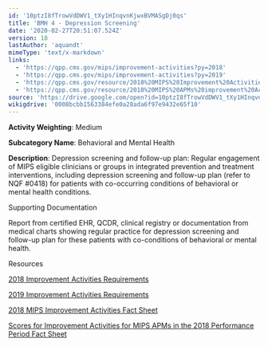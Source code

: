 ```yaml
---
id: '10ptzI8fTrowVdDWV1_tXy1HInqvnKjwxBVMASgDj0qs'
title: 'BMH 4 - Depression Screening'
date: '2020-02-27T20:51:07.524Z'
version: 18
lastAuthor: 'aquandt'
mimeType: 'text/x-markdown'
links:
  - 'https://qpp.cms.gov/mips/improvement-activities?py=2018'
  - 'https://qpp.cms.gov/mips/improvement-activities?py=2019'
  - 'https://qpp.cms.gov/resource/2018%20MIPS%20Improvement%20Activities%20Fact%20Sheet'
  - 'https://qpp.cms.gov/resource/2018%20MIPS%20APMs%20improvement%20Activities%20scores%20fact%20sheet'
source: 'https://drive.google.com/open?id=10ptzI8fTrowVdDWV1_tXy1HInqvnKjwxBVMASgDj0qs'
wikigdrive: '0008bcbb1563384efe0a28ada6f97e9432e65f10'
---
```

**Activity Weighting**: Medium

**Subcategory Name**: Behavioral and Mental Health

**Description**: Depression screening and follow-up plan: Regular engagement of MIPS eligible clinicians or groups in integrated prevention and treatment interventions, including depression screening and follow-up plan (refer to NQF #0418) for patients with co-occurring conditions of behavioral or mental health conditions.

Supporting Documentation

Report from certified EHR, QCDR, clinical registry or documentation from medical charts showing regular practice for depression screening and follow-up plan for these patients with co-conditions of behavioral or mental health.

Resources

[2018 Improvement Activities Requirements](https://qpp.cms.gov/mips/improvement-activities?py=2018)

[2019 Improvement Activities Requirements](https://qpp.cms.gov/mips/improvement-activities?py=2019)

[2018 MIPS Improvement Activities Fact Sheet](https://qpp.cms.gov/resource/2018%20MIPS%20Improvement%20Activities%20Fact%20Sheet)

[Scores for Improvement Activities for MIPS APMs in the 2018 Performance Period Fact Sheet](https://qpp.cms.gov/resource/2018%20MIPS%20APMs%20improvement%20Activities%20scores%20fact%20sheet)
